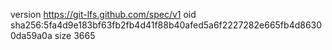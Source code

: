 version https://git-lfs.github.com/spec/v1
oid sha256:5fa4d9e183bf63fb2fb4d41f88b40afed5a6f2227282e665fb4d86300da59a0a
size 3665
